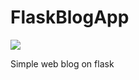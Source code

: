 # FlaskBlogApp

<img src="https://github.com/adv4000/github-actions-part-2-cicd-to-aws/workflows/CI-CD-Pipeline-to-AWS-ElasticBeanstalk/badge.svg?branch=master"><br>

Simple web blog on flask
